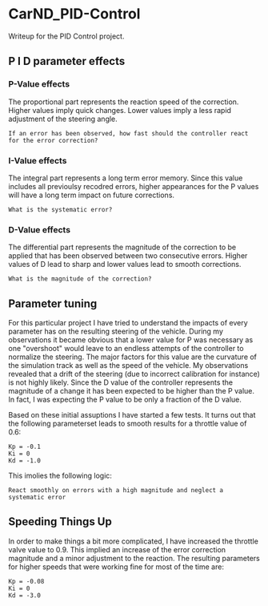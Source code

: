 # CarND_PID-Control

Writeup for the PID Control project.

## P I D parameter effects

### P-Value effects
The proportional part represents the reaction speed of the correction. Higher values imply quick changes. 
Lower values imply a less rapid adjustment of the steering angle.

```
If an error has been observed, how fast should the controller react for the error correction? 
```

### I-Value effects
The integral part represents a long term error memory. Since this value includes all previoulsy recodred errors, higher appearances for the P values will have a long term impact on future corrections.

```
What is the systematic error?
```

### D-Value effects 
The differential part represents the magnitude of the correction to be applied that has been observed between two consecutive errors. Higher values of D lead to sharp and lower values lead to smooth corrections.

```
What is the magnitude of the correction?
```
 

## Parameter tuning
For this particular project I have tried to understand the impacts of every parameter has on the resulting steering of the vehicle. 
During my observations it became obvious that a lower value for P was necessary as one "overshoot" would leave to an endless attempts of the controller to normalize the steering. 
The major factors for this value are the curvature of the simulation track as well as the speed of the vehicle.
My observations revealed that a drift of the steering (due to incorrect calibration for instance) is not highly likely.
Since the  D value of the controller represents the magnitude of a change it has been expected to be higher than the P value. In fact, I was expecting the P value to be only a fraction of the D value.  

Based on these initial assuptions I have started a few tests. It turns out that the following parameterset leads to smooth results for a throttle value of 0.6:
```
Kp = -0.1
Ki = 0
Kd = -1.0
```
This imolies the following logic: 

```
React smoothly on errors with a high magnitude and neglect a systematic error
```

## Speeding Things Up
In order to make things a bit more complicated, I have increased the throttle valve value to 0.9. This implied an increase of the error correction magnitude and a minor adjustment to the reaction. The resulting parameters for higher speeds that were working fine for most of the time are:
```
Kp = -0.08
Ki = 0
Kd = -3.0
```
   



   
